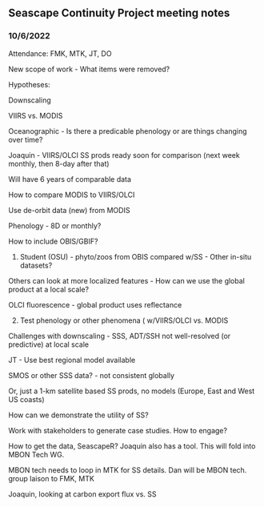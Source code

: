 ## Seascape Continuity Project meeting notes

### 10/6/2022

Attendance: FMK, MTK, JT, DO

New scope of work - What items were removed?

Hypotheses:

Downscaling

VIIRS vs. MODIS

Oceanographic - Is there a predicable phenology or are things changing over time?

Joaquin - VIIRS/OLCI SS prods ready soon for comparison (next week monthly, then 8-day after that)

Will have 6 years of comparable data

How to compare MODIS to VIIRS/OLCI

Use de-orbit data (new) from MODIS

Phenology - 8D or monthly?

How to include OBIS/GBIF?

1. Student (OSU) - phyto/zoos from OBIS compared w/SS - Other in-situ datasets?

Others can look at more localized features - How can we use the global product at a local scale?



OLCI fluorescence - global product uses reflectance

2. Test phenology or other phenomena ( w/VIIRS/OLCI vs. MODIS

Challenges with downscaling - SSS, ADT/SSH not well-resolved (or predictive) at local scale

JT - Use best regional model available

SMOS or other SSS data? - not consistent globally

Or, just a 1-km satellite based SS prods, no models (Europe, East and West US coasts)

How can we demonstrate the utility of SS?

Work with stakeholders to generate case studies. How to engage?

How to get the data, SeascapeR? Joaquin also has a tool. This will fold into MBON Tech WG.

MBON tech needs to loop in MTK for SS details. Dan will be MBON tech. group laison to FMK, MTK

Joaquin, looking at carbon export flux vs. SS








